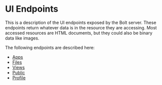 # UI Endpoints

This is a description of the UI endpoints exposed by the Bolt server. These endpoints return whatever data is in the resource they are accessing. Most accessed resources are HTML documents, but they could also be binary data like images.

The following endpoints are described here:

* [Apps](/apps-ui.md)
* [Files](/files-ui.md)
* [Views](/views-ui.md)
* [Public](/public-ui.md)
* [Profile](/profile-ui.md)



